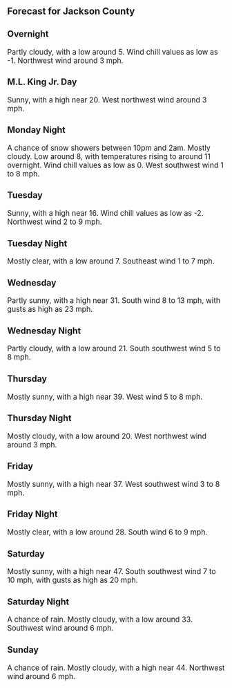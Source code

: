 <div>
   <h2>Forecast for Jackson County</h2>
   <p>
      <div style="font-size:120%">
         <h3>Overnight</h3>Partly cloudy, with a low around 5. Wind chill values as low as -1. Northwest wind around 3 mph.<br></div>
   </p>
   <p>
      <div style="font-size:120%">
         <h3>M.L. King Jr. Day</h3>Sunny, with a high near 20. West northwest wind around 3 mph.<br></div>
   </p>
   <p>
      <div style="font-size:120%">
         <h3>Monday Night</h3>A chance of snow showers between 10pm and 2am. Mostly cloudy. Low around 8, with temperatures rising to around 11 overnight.
         Wind chill values as low as 0. West southwest wind 1 to 8 mph.<br></div>
   </p>
   <p>
      <div style="font-size:120%">
         <h3>Tuesday</h3>Sunny, with a high near 16. Wind chill values as low as -2. Northwest wind 2 to 9 mph.<br></div>
   </p>
   <p>
      <div style="font-size:120%">
         <h3>Tuesday Night</h3>Mostly clear, with a low around 7. Southeast wind 1 to 7 mph.<br></div>
   </p>
   <p>
      <div style="font-size:120%">
         <h3>Wednesday</h3>Partly sunny, with a high near 31. South wind 8 to 13 mph, with gusts as high as 23 mph.<br></div>
   </p>
   <p>
      <div style="font-size:120%">
         <h3>Wednesday Night</h3>Partly cloudy, with a low around 21. South southwest wind 5 to 8 mph.<br></div>
   </p>
   <p>
      <div style="font-size:120%">
         <h3>Thursday</h3>Mostly sunny, with a high near 39. West wind 5 to 8 mph.<br></div>
   </p>
   <p>
      <div style="font-size:120%">
         <h3>Thursday Night</h3>Mostly cloudy, with a low around 20. West northwest wind around 3 mph.<br></div>
   </p>
   <p>
      <div style="font-size:120%">
         <h3>Friday</h3>Mostly sunny, with a high near 37. West southwest wind 3 to 8 mph.<br></div>
   </p>
   <p>
      <div style="font-size:120%">
         <h3>Friday Night</h3>Mostly clear, with a low around 28. South wind 6 to 9 mph.<br></div>
   </p>
   <p>
      <div style="font-size:120%">
         <h3>Saturday</h3>Mostly sunny, with a high near 47. South southwest wind 7 to 10 mph, with gusts as high as 20 mph.<br></div>
   </p>
   <p>
      <div style="font-size:120%">
         <h3>Saturday Night</h3>A chance of rain. Mostly cloudy, with a low around 33. Southwest wind around 6 mph.<br></div>
   </p>
   <p>
      <div style="font-size:120%">
         <h3>Sunday</h3>A chance of rain. Mostly cloudy, with a high near 44. Northwest wind around 6 mph.<br></div>
   </p>
</div>